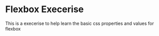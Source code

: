 # Flexbox Execerise

This is a execerise to help learn the basic css properties and values for flexbox